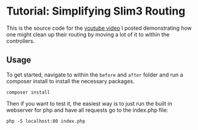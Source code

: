 # Tutorial: Simplifying Slim3 Routing
This is the source code for the [youtube video](https://youtu.be/LUOM9TqMfsY) I posted demonstrating how one might clean up their routing by moving a lot of it to within the controllers.


## Usage
To get started, navigate to within the `before` and `after` folder and run a composer install to install the necessary packages.

```
composer install
```

Then if you want to test it, the easiest way is to just run the built in webserver for php and have all requests go to the index.php file:

```
php -S localhost:80 index.php
```
